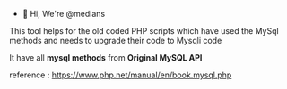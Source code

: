 - 👋 Hi, We're @medians

This tool helps for the old coded PHP scripts which have used the MySql methods and needs to upgrade their code to Mysqli code

It have all **mysql methods** from **Original MySQL API** 


reference : https://www.php.net/manual/en/book.mysql.php





<!---
medians/medians is a ✨ special ✨ repository because its `README.md` (this file) appears on your GitHub profile.
You can click the Preview link to take a look at your changes.
--->

